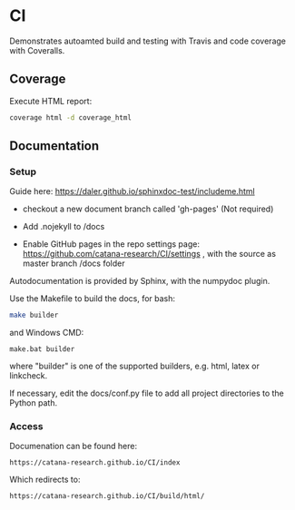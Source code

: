 # CI


Demonstrates autoamted build and testing with Travis and code coverage with Coveralls. 

## Coverage

Execute HTML report:
```bash
coverage html -d coverage_html
```


## Documentation


### Setup

Guide here: https://daler.github.io/sphinxdoc-test/includeme.html


- checkout a new document branch called 'gh-pages' (Not required)

- Add .nojekyll to /docs

- Enable GitHub pages in the repo settings page: https://github.com/catana-research/CI/settings , with the source as master branch /docs folder

Autodocumentation is provided by Sphinx, with the numpydoc plugin.

Use the Makefile to build the docs, for bash:
```bash
make builder
```
and Windows CMD:
```commandline
make.bat builder
```
where "builder" is one of the supported builders, e.g. html, latex or linkcheck.


If necessary, edit the docs/conf.py file to add all project directories to the Python path.

### Access

Documenation can be found here:

```https://catana-research.github.io/CI/index```

Which redirects to:

```https://catana-research.github.io/CI/build/html/```